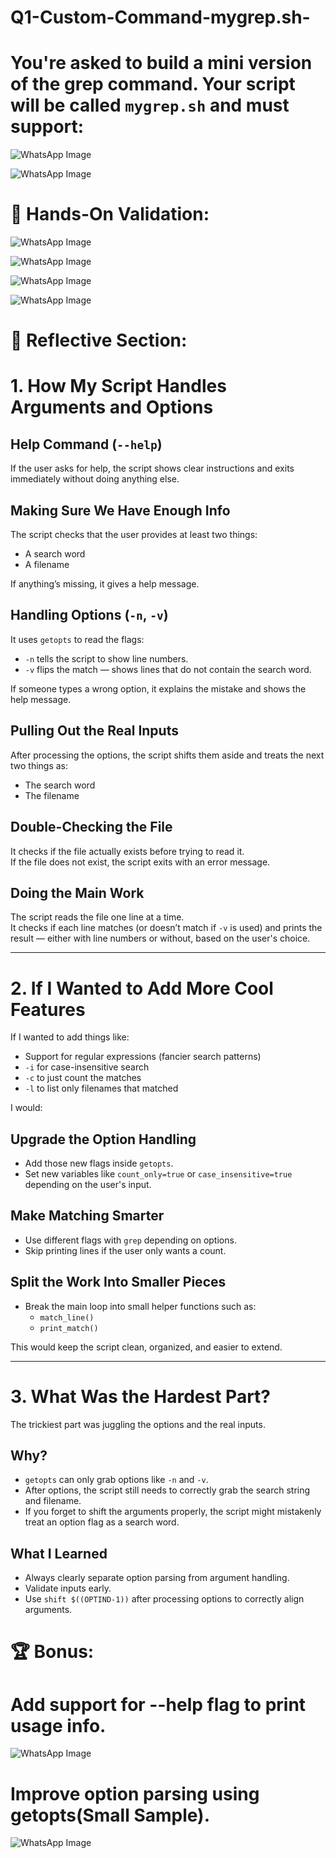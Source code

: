 # Q1-Custom-Command-mygrep.sh-

# You're asked to build a mini version of the grep command. Your script will be called `mygrep.sh` and must support:
![WhatsApp Image](https://github.com/YoussefHatem2002/Q1-Custom-Command-mygrep.sh-/blob/main/WhatsApp%20Image%202025-04-27%20at%2022.26.37_d431b9ac.jpg?raw=true) 

![WhatsApp Image](https://github.com/YoussefHatem2002/Q1-Custom-Command-mygrep.sh-/blob/main/WhatsApp%20Image%202025-04-27%20at%2022.27.12_63aab046.jpg?raw=true) 




# 🧪 Hands-On Validation: 
![WhatsApp Image](https://github.com/YoussefHatem2002/Q1-Custom-Command-mygrep.sh-/blob/main/WhatsApp%20Image%202025-04-27%20at%2022.28.24_e9133c93.jpg?raw=true) 

![WhatsApp Image](https://github.com/YoussefHatem2002/Q1-Custom-Command-mygrep.sh-/blob/main/WhatsApp%20Image%202025-04-27%20at%2022.28.40_6671b5c8.jpg?raw=true) 

![WhatsApp Image](https://github.com/YoussefHatem2002/Q1-Custom-Command-mygrep.sh-/blob/main/WhatsApp%20Image%202025-04-27%20at%2022.29.27_c223d50b.jpg?raw=true) 

![WhatsApp Image](https://github.com/YoussefHatem2002/Q1-Custom-Command-mygrep.sh-/blob/main/WhatsApp%20Image%202025-04-27%20at%2022.30.09_f02fd654.jpg?raw=true) 

# 🧠 Reflective Section:
# 1. How My Script Handles Arguments and Options


## Help Command (`--help`)
If the user asks for help, the script shows clear instructions and exits immediately without doing anything else.

## Making Sure We Have Enough Info
The script checks that the user provides at least two things:
- A search word
- A filename

If anything’s missing, it gives a help message.

## Handling Options (`-n`, `-v`)
It uses `getopts` to read the flags:
- `-n` tells the script to show line numbers.
- `-v` flips the match — shows lines that do not contain the search word.

If someone types a wrong option, it explains the mistake and shows the help message.

## Pulling Out the Real Inputs
After processing the options, the script shifts them aside and treats the next two things as:
- The search word
- The filename

## Double-Checking the File
It checks if the file actually exists before trying to read it.  
If the file does not exist, the script exits with an error message.

## Doing the Main Work
The script reads the file one line at a time.  
It checks if each line matches (or doesn’t match if `-v` is used) and prints the result — either with line numbers or without, based on the user's choice.

---

# 2. If I Wanted to Add More Cool Features

If I wanted to add things like:

- Support for regular expressions (fancier search patterns)
- `-i` for case-insensitive search
- `-c` to just count the matches
- `-l` to list only filenames that matched

I would:

## Upgrade the Option Handling
- Add those new flags inside `getopts`.
- Set new variables like `count_only=true` or `case_insensitive=true` depending on the user's input.

## Make Matching Smarter
- Use different flags with `grep` depending on options.
- Skip printing lines if the user only wants a count.

## Split the Work Into Smaller Pieces
- Break the main loop into small helper functions such as:
  - `match_line()`
  - `print_match()`

This would keep the script clean, organized, and easier to extend.

---

# 3. What Was the Hardest Part?

The trickiest part was juggling the options and the real inputs.

## Why?
- `getopts` can only grab options like `-n` and `-v`.
- After options, the script still needs to correctly grab the search string and filename.
- If you forget to shift the arguments properly, the script might mistakenly treat an option flag as a search word.

## What I Learned
- Always clearly separate option parsing from argument handling.
- Validate inputs early.
- Use `shift $((OPTIND-1))` after processing options to correctly align arguments.



# 🏆 Bonus:
#  Add support for --help flag to print usage info.
![WhatsApp Image](https://github.com/YoussefHatem2002/Q1-Custom-Command-mygrep.sh-/blob/main/WhatsApp%20Image%202025-04-27%20at%2022.32.04_e5734650.jpg?raw=true) 
# Improve option parsing using getopts(Small Sample).
![WhatsApp Image](https://github.com/YoussefHatem2002/Q1-Custom-Command-mygrep.sh-/blob/main/WhatsApp%20Image%202025-04-28%20at%2023.50.27_e24d4ea0.jpg?raw=true) 


